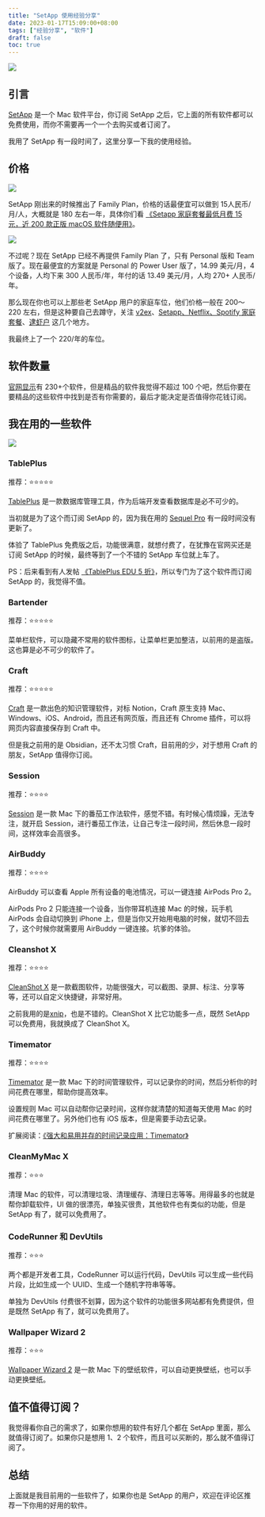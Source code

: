 ```yaml
---
title: "SetApp 使用经验分享"
date: 2023-01-17T15:09:00+08:00
tags: ["经验分享", "软件"]
draft: false
toc: true
---
```


![](https://img.forecho.com/jabXo4.png)

## 引言

[SetApp](https://setapp.com/) 是一个 Mac 软件平台，你订阅 SetApp 之后，它上面的所有软件都可以免费使用，而你不需要再一个一个去购买或者订阅了。

我用了 SetApp 有一段时间了，这里分享一下我的使用经验。

## 价格

![](https://img.forecho.com/C6CwzS.jpg)

SetApp 刚出来的时候推出了 Family Plan，价格的话最便宜可以做到 15人民币/月/人，大概就是 180 左右一年，具体你们看 [《Setapp 家庭套餐最低月费 15 元，近 200 款正版 macOS 软件随便用》](https://www.appinn.com/setapp-family-plan/)。

![](https://img.forecho.com/7zOHPV.png)

不过呢？现在 SetApp 已经不再提供 Family Plan 了，只有 Personal 版和 Team 版了。现在最便宜的方案就是 Personal 的 Power User 版了，14.99 美元/月，4 个设备，人均下来 300 人民币/年，年付的话 13.49 美元/月，人均 270+ 人民币/年。

那么现在你也可以上那些老 SetApp 用户的家庭车位，他们价格一般在 200～220 左右，但是这种要自己去蹲守，关注 [v2ex](https://www.v2ex.com/?tab=deals)、[Setapp、Netflix、Spotify 家庭套餐](https://t.me/joinchat/AacydhT79JJBmDj68rCC9w)、[逮虾户](https://t.me/kaiche_tg) 这几个地方。

我最终上了一个 220/年的车位。

## 软件数量

[官网显示](https://setapp.com/apps)有 230+个软件，但是精品的软件我觉得不超过 100 个吧，然后你要在要精品的这些软件中找到是否有你需要的，最后才能决定是否值得你花钱订阅。

## 我在用的一些软件

![](https://img.forecho.com/EuLGQY.png)

### TablePlus

推荐：⭐⭐⭐⭐⭐

[TablePlus](https://tableplus.com/) 是一款数据库管理工具，作为后端开发查看数据库是必不可少的。

当初就是为了这个而订阅 SetApp 的，因为我在用的 [Sequel Pro](https://sequelpro.com/) 有一段时间没有更新了。

体验了 TablePlus 免费版之后，功能很满意，就想付费了，在犹豫在官网买还是订阅 SetApp 的时候，最终等到了一个不错的 SetApp 车位就上车了。

PS：后来看到有人发帖 [《TablePlus EDU 5 折》](https://www.v2ex.com/t/903177)，所以专门为了这个软件而订阅 SetApp 的，我觉得不值。

### Bartender

推荐：⭐⭐⭐⭐⭐

菜单栏软件，可以隐藏不常用的软件图标，让菜单栏更加整洁，以前用的是盗版。这也算是必不可少的软件了。

### Craft

推荐：⭐⭐⭐⭐⭐

[Craft](https://www.craft.do/) 是一款出色的知识管理软件，对标 Notion，Craft 原生支持 Mac、Windows、iOS、Android，而且还有网页版，而且还有 Chrome 插件，可以将网页内容直接保存到 Craft 中。

但是我之前用的是 Obsidian，还不太习惯 Craft，目前用的少，对于想用 Craft 的朋友，SetApp 值得你订阅。

### Session

推荐：⭐⭐⭐⭐

[Session](https://www.stayinsession.com/) 是一款 Mac 下的番茄工作法软件，感觉不错。有时候心情烦躁，无法专注，就开启 Session，进行番茄工作法，让自己专注一段时间，然后休息一段时间，这样效率会高很多。

### AirBuddy

推荐：⭐⭐⭐⭐

AirBuddy 可以查看 Apple 所有设备的电池情况，可以一键连接 AirPods Pro 2。

AirPods Pro 2 只能连接一个设备，当你带耳机连接 Mac 的时候，玩手机 AirPods 会自动切换到 iPhone 上，但是当你又开始用电脑的时候，就切不回去了，这个时候你就需要用 AirBuddy 一键连接。坑爹的体验。

### Cleanshot X

推荐：⭐⭐⭐⭐

[CleanShot X](https://cleanshot.com/) 是一款截图软件，功能很强大，可以截图、录屏、标注、分享等等，还可以自定义快捷键，非常好用。

之前我用的是[xnip](https://zh.xnipapp.com/)，也是不错的。CleanShot X 比它功能多一点，既然 SetApp 可以免费用，我就换成了 CleanShot X。

### Timemator

推荐：⭐⭐⭐⭐

[Timemator](https://timemator.com/) 是一款 Mac 下的时间管理软件，可以记录你的时间，然后分析你的时间花费在哪里，帮助你提高效率。

设置规则 Mac 可以自动帮你记录时间，这样你就清楚的知道每天使用 Mac 的时间花费在哪里了。另外他们也有 iOS 版本，但是需要手动去记录。

扩展阅读：[《强大和易用并存的时间记录应用：Timemator》](https://sspai.com/prime/story/vol01-timemator)


### CleanMyMac X 

推荐：⭐⭐⭐

清理 Mac 的软件，可以清理垃圾、清理缓存、清理日志等等。用得最多的也就是帮你卸载软件，UI 做的很漂亮，单独买很贵，其他软件也有类似的功能，但是 SetApp 有了，就可以免费用了。


### CodeRunner 和 DevUtils

推荐：⭐⭐⭐

两个都是开发者工具，CodeRunner 可以运行代码，DevUtils 可以生成一些代码片段，比如生成一个 UUID、生成一个随机字符串等等。

单独为 DevUtils 付费很不划算，因为这个软件的功能很多网站都有免费提供，但是既然 SetApp 有了，就可以免费用了。

### Wallpaper Wizard 2

推荐：⭐⭐⭐

[Wallpaper Wizard 2](https://wallwiz.com/) 是一款 Mac 下的壁纸软件，可以自动更换壁纸，也可以手动更换壁纸。

## 值不值得订阅？

我觉得看你自己的需求了，如果你想用的软件有好几个都在 SetApp 里面，那么就值得订阅了。如果你只是想用 1、2 个软件，而且可以买断的，那么就不值得订阅了。


## 总结

上面就是我目前用的一些软件了，如果你也是 SetApp 的用户，欢迎在评论区推荐一下你用的好用的软件。
